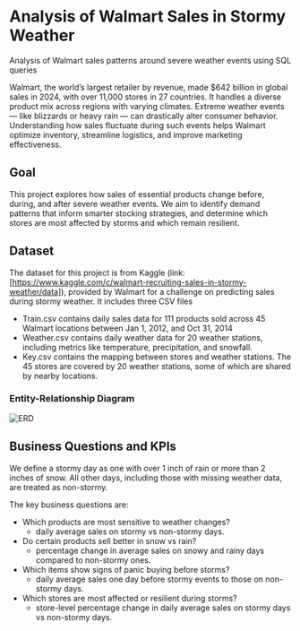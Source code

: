 # Analysis of Walmart Sales in Stormy Weather
Analysis of Walmart sales patterns around severe weather events using SQL queries

Walmart, the world’s largest retailer by revenue, made $642 billion in global sales in 2024, with over 11,000 stores in 27 countries. It handles a diverse product mix across regions with varying climates. Extreme weather events — like blizzards or heavy rain — can drastically alter consumer behavior. Understanding how sales fluctuate during such events helps Walmart optimize inventory, streamline logistics, and improve marketing effectiveness.

## Goal
This project explores how sales of essential products change before, during, and after severe weather events. We aim to identify demand patterns that inform smarter stocking strategies, and determine which stores are most affected by storms and which remain resilient. 

## Dataset
The dataset for this project is from Kaggle (link:[https://www.kaggle.com/c/walmart-recruiting-sales-in-stormy-weather/data]), provided by Walmart for a challenge on predicting sales during stormy weather. It includes three CSV files
- Train.csv contains daily sales data for 111 products sold across 45 Walmart locations between Jan 1, 2012, and Oct 31, 2014
- Weather.csv contains daily weather data for 20 weather stations, including metrics like temperature, precipitation, and snowfall.
- Key.csv contains the mapping between stores and weather stations.
The 45 stores are covered by 20 weather stations, some of which are shared by nearby locations.

### Entity-Relationship Diagram
![ERD](https://github.com/user-attachments/assets/03f3e5de-f857-4d1c-97bc-41a39055299e)

## Business Questions and KPIs

We define a stormy day as one with over 1 inch of rain or more than 2 inches of snow. All other days, including those with missing weather data, are treated as non-stormy.

The key business questions are:
- Which products are most sensitive to weather changes?
  - daily average sales on stormy vs non-stormy days.
- Do certain products sell better in snow vs rain?
  - percentage change in average sales on snowy and rainy days compared to non-stormy ones.
- Which items show signs of panic buying before storms?
  - daily average sales one day before stormy events to those on non-stormy days.
- Which stores are most affected or resilient during storms?
  - store-level percentage change in daily average sales on stormy days vs non-stormy days.
